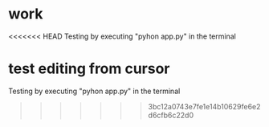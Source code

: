 # work

<<<<<<< HEAD
Testing by executing "pyhon app.py" in the terminal

test 
editing from cursor
=======
Testing by executing "pyhon app.py" in the terminal 
>>>>>>> 3bc12a0743e7fe1e14b10629fe6e2d6cfb6c22d0
